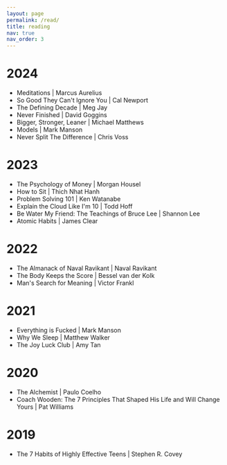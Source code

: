 ```yaml
---
layout: page
permalink: /read/
title: reading
nav: true
nav_order: 3
---
```


# 2024

- Meditations \| Marcus Aurelius
- So Good They Can't Ignore You \| Cal Newport
- The Defining Decade \| Meg Jay
- Never Finished \| David Goggins
- Bigger, Stronger, Leaner \| Michael Matthews
- Models \| Mark Manson
- Never Split The Difference \| Chris Voss

# 2023

- The Psychology of Money \| Morgan Housel
- How to Sit \| Thich Nhat Hanh
- Problem Solving 101 \| Ken Watanabe
- Explain the Cloud Like I'm 10 \| Todd Hoff
- Be Water My Friend: The Teachings of Bruce Lee \| Shannon Lee
- Atomic Habits \| James Clear

# 2022

- The Almanack of Naval Ravikant \| Naval Ravikant
- The Body Keeps the Score \| Bessel van der Kolk
- Man's Search for Meaning \| Victor Frankl

# 2021

- Everything is Fucked \| Mark Manson
- Why We Sleep \| Matthew Walker
- The Joy Luck Club \| Amy Tan

# 2020

- The Alchemist \| Paulo Coelho
- Coach Wooden: The 7 Principles That Shaped His Life and Will Change Yours \| Pat Williams

# 2019

- The 7 Habits of Highly Effective Teens \| Stephen R. Covey
